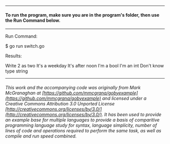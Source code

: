 ___
#### To run the program, make sure you are in the program's folder, then use the Run Command below.

___
Run Command:

$ go run switch.go 


Results:

Write 2 as two
It's a weekday
It's after noon
I'm a bool
I'm an int
Don't know type string

___

###### This work and the accompanying code was originally from Mark McGranaghan at [https://github.com/mmcgrana/gobyexample](https://github.com/mmcgrana/gobyexample) and licensed under a Creative Commons Attribution 3.0 Unported License [http://creativecommons.org/licenses/by/3.0/](http://creativecommons.org/licenses/by/3.0/). It has been used to provide an example base for multiple languages to provide a basis of comparitive programming language study for syntax, language simplicity, number of lines of code and operations required to perform the same task, as well as compile and run speed combined.